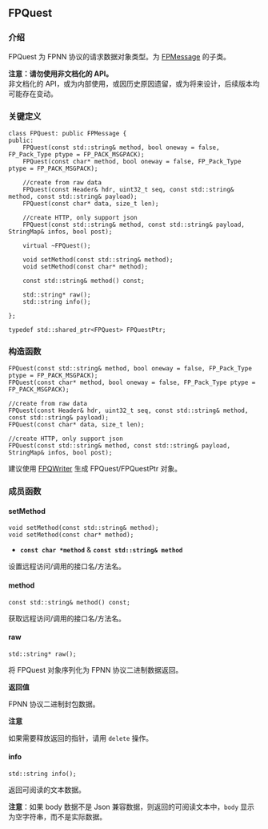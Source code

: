 ## FPQuest

### 介绍

FPQuest 为 FPNN 协议的请求数据对象类型。为 [FPMessage](FPMessage.md) 的子类。 

**注意：请勿使用非文档化的 API。**  
非文档化的 API，或为内部使用，或因历史原因遗留，或为将来设计，后续版本均可能存在变动。

### 关键定义

	class FPQuest: public FPMessage {
	public:
		FPQuest(const std::string& method, bool oneway = false, FP_Pack_Type ptype = FP_PACK_MSGPACK);
		FPQuest(const char* method, bool oneway = false, FP_Pack_Type ptype = FP_PACK_MSGPACK);

		//create from raw data
		FPQuest(const Header& hdr, uint32_t seq, const std::string& method, const std::string& payload);
		FPQuest(const char* data, size_t len);

		//create HTTP, only support json
		FPQuest(const std::string& method, const std::string& payload, StringMap& infos, bool post);

		virtual ~FPQuest();

		void setMethod(const std::string& method);
		void setMethod(const char* method);

		const std::string& method() const;

		std::string* raw();
		std::string info();

	};

	typedef std::shared_ptr<FPQuest> FPQuestPtr;

### 构造函数

	FPQuest(const std::string& method, bool oneway = false, FP_Pack_Type ptype = FP_PACK_MSGPACK);
	FPQuest(const char* method, bool oneway = false, FP_Pack_Type ptype = FP_PACK_MSGPACK);

	//create from raw data
	FPQuest(const Header& hdr, uint32_t seq, const std::string& method, const std::string& payload);
	FPQuest(const char* data, size_t len);

	//create HTTP, only support json
	FPQuest(const std::string& method, const std::string& payload, StringMap& infos, bool post);

建议使用 [FPQWriter](FPWriter.md#FPQWriter) 生成 FPQuest/FPQuestPtr 对象。

### 成员函数

#### setMethod

	void setMethod(const std::string& method);
	void setMethod(const char* method);

* **`const char *method`** & **`const std::string& method`**

设置远程访问/调用的接口名/方法名。

#### method

	const std::string& method() const;

获取远程访问/调用的接口名/方法名。

#### raw
	
	std::string* raw();

将 FPQuest 对象序列化为 FPNN 协议二进制数据返回。

**返回值**

FPNN 协议二进制封包数据。

**注意**

如果需要释放返回的指针，请用 `delete` 操作。

#### info

	std::string info();

返回可阅读的文本数据。

**注意**：如果 body 数据不是 Json 兼容数据，则返回的可阅读文本中，`body` 显示为空字符串，而不是实际数据。